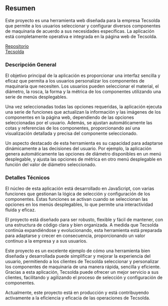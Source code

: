## Resumen
Este proyecto es una herramienta web diseñada para la empresa Tecsolda que permite a los usuarios seleccionar y configurar diversos componentes de maquinaria de acuerdo a sus necesidades específicas. La aplicación está completamente operativa e integrada en la página web de Tecsolda.

[Repositorio](https://doplax.github.io/TSD-Centradores-Electrodos/)\
[Tecsolda](https://tecsolda.com/electrodos-y-centradores-para-tuercas-y-tornillos/)


### Descripción General
El objetivo principal de la aplicación es proporcionar una interfaz sencilla y eficaz que permita a los usuarios personalizar los componentes de maquinaria que necesiten. Los usuarios pueden seleccionar el material, el diámetro, la rosca, la forma y la métrica de los componentes utilizando una serie de menús desplegables.

Una vez seleccionadas todas las opciones requeridas, la aplicación ejecuta una serie de funciones que actualizan la información y las imágenes de los componentes en la página web, dependiendo de las opciones seleccionadas por el usuario. Además, se ajustan automáticamente las cotas y referencias de los componentes, proporcionando así una visualización detallada y precisa del componente seleccionado.

Un aspecto destacado de esta herramienta es su capacidad para adaptarse dinámicamente a las decisiones del usuario. Por ejemplo, la aplicación genera automáticamente las opciones de diámetro disponibles en un menú desplegable, y ajusta las opciones de métrica en otro menú desplegable en función del valor de diámetro seleccionado.

### Detalles Técnicos
El núcleo de esta aplicación está desarrollado en JavaScript, con varias funciones que gestionan la lógica de selección y configuración de los componentes. Estas funciones se activan cuando se seleccionan las opciones en los menús desplegables, lo que permite una interactividad fluida y eficaz.

El proyecto está diseñado para ser robusto, flexible y fácil de mantener, con una estructura de código clara y bien organizada. A medida que Tecsolda continúa expandiéndose y evolucionando, esta herramienta está preparada para adaptarse y crecer en consecuencia, proporcionando un valor continuo a la empresa y a sus usuarios.

Este proyecto es un excelente ejemplo de cómo una herramienta bien diseñada y desarrollada puede simplificar y mejorar la experiencia del usuario, permitiendo a los clientes de Tecsolda seleccionar y personalizar los componentes de maquinaria de una manera rápida, sencilla y eficiente. Gracias a esta aplicación, Tecsolda puede ofrecer un mejor servicio a sus clientes, facilitando y agilizando el proceso de selección y configuración de componentes.

Actualmente, este proyecto está en producción y está contribuyendo activamente a la eficiencia y eficacia de las operaciones de Tecsolda.